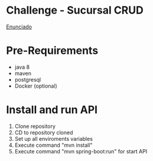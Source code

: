 # Challenge - Sucursal CRUD

[Enunciado](https://github.com/cassa10/challenge-api-fravega/blob/main/doc/software-engineer_challenge-1.pdf)

# Pre-Requirements

  - java 8
  - maven
  - postgresql
  - Docker (optional)

# Install and run API

 1. Clone repository
 2. CD to repository cloned
 3. Set up all enviroments variables
 4. Execute command "mvn install"
 5. Execute command "mvn spring-boot:run" for start API
